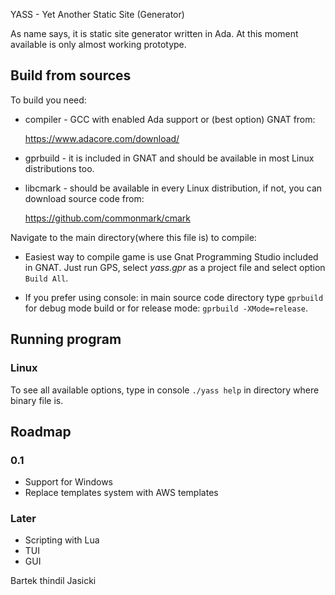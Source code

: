 YASS - Yet Another Static Site (Generator)

As name says, it is static site generator written in Ada. At this moment
available is only almost working prototype.

## Build from sources

To build you need:

* compiler - GCC with enabled Ada support or (best option) GNAT from:

  https://www.adacore.com/download/

* gprbuild - it is included in GNAT and should be available in most Linux
  distributions too.

* libcmark - should be available in every Linux distribution, if not, you
  can download source code from:

  https://github.com/commonmark/cmark

Navigate to the main directory(where this file is) to compile:

* Easiest way to compile game is use Gnat Programming Studio included in GNAT.
  Just run GPS, select *yass.gpr* as a project file and select option
  `Build All`.

* If you prefer using console: in main source code directory type `gprbuild`
  for debug mode build or for release mode: `gprbuild -XMode=release`.

## Running program

### Linux

To see all available options, type in console `./yass help` in directory where
binary file is.

## Roadmap

### 0.1

- Support for Windows
- Replace templates system with AWS templates

### Later

- Scripting with Lua
- TUI
- GUI

Bartek thindil Jasicki
